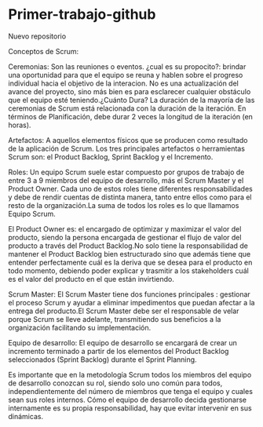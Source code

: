 # Primer-trabajo-github
Nuevo repositorio 

Conceptos de Scrum:

Ceremonias: Son las reuniones o eventos. ¿cual es su propocito?: brindar una oportunidad para que el equipo se reuna y hablen sobre el progreso individual hacia el objetivo de la interacion. No es una actualización del avance del proyecto, sino más bien es para esclarecer cualquier obstáculo que el equipo esté teniendo.¿Cuánto Dura? La duración de la mayoría de las ceremonias de Scrum está relacionada con la duración de la iteración. En términos de Planificación, debe durar 2 veces la longitud de la iteración (en horas).


Artefactos: A aquellos elementos físicos que se producen como resultado de la aplicación de Scrum. Los tres principales artefactos o herramientas Scrum son: el Product Backlog, Sprint Backlog y el Incremento.


Roles: Un equipo Scrum suele estar compuesto por grupos de trabajo de entre 3 a 9 miembros del equipo de desarrollo, más el Scrum Master y el Product Owner. Cada uno de estos roles tiene diferentes responsabilidades y debe de rendir cuentas de distinta manera, tanto entre ellos como para el resto de la organización.La suma de todos los roles es lo que llamamos Equipo Scrum. 

El Product Owner es: el encargado de optimizar y maximizar el valor del producto, siendo la persona encargada de gestionar el flujo de valor del producto a través del Product Backlog.No solo tiene la responsabilidad de mantener el Product Backlog bien estructurado sino que además tiene que entender perfectamente cuál es la deriva que se desea para el producto en todo momento, debiendo poder explicar y trasmitir a los stakeholders cuál es el valor del producto en el que están invirtiendo.


Scrum Master:
El Scrum Master tiene dos funciones principales : gestionar el proceso Scrum y ayudar a eliminar impedimentos que puedan afectar a la entrega del producto.El Scrum Master debe ser el responsable de velar porque Scrum se lleve adelante, transmitiendo sus beneficios a la organización facilitando su implementación.

Equipo de desarrollo: El equipo de desarrollo se encargará de crear un incremento terminado a partir de los elementos del Product Backlog seleccionados (Sprint Backlog) durante el Sprint Planning.

Es importante que en la metodología Scrum todos los miembros del equipo de desarrollo conozcan su rol, siendo solo uno común para todos, independientemente del número de miembros que tenga el equipo y cuales sean sus roles internos. Cómo el equipo de desarrollo decida gestionarse internamente es su propia responsabilidad, hay que evitar intervenir en sus dinámicas.


